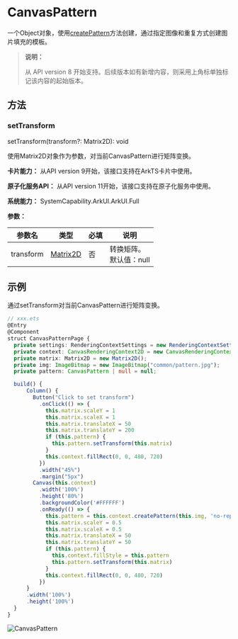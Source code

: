 # CanvasPattern
<!--Kit: ArkUI-->
<!--Subsystem: ArkUI-->
<!--Owner: @sd-wu-->
<!--Designer: @sunbees-->
<!--Tester: @liuli0427-->
<!--Adviser: @HelloCrease-->

一个Object对象，使用[createPattern](ts-canvasrenderingcontext2d.md#createpattern)方法创建，通过指定图像和重复方式创建图片填充的模板。

>  **说明：**
>
>  从 API version 8 开始支持。后续版本如有新增内容，则采用上角标单独标记该内容的起始版本。

## 方法

### setTransform

setTransform(transform?: Matrix2D): void

使用Matrix2D对象作为参数，对当前CanvasPattern进行矩阵变换。

**卡片能力：** 从API version 9开始，该接口支持在ArkTS卡片中使用。

**原子化服务API：** 从API version 11开始，该接口支持在原子化服务中使用。

**系统能力：** SystemCapability.ArkUI.ArkUI.Full

**参数：**

| 参数名      | 类型  | 必填 | 说明   |
| --------- | -------------- | ------ | ---------- |
| transform | [Matrix2D](ts-components-canvas-matrix2d.md) | 否  | 转换矩阵。<br>默认值：null |

## 示例

通过setTransform对当前CanvasPattern进行矩阵变换。

```ts
// xxx.ets
@Entry
@Component
struct CanvasPatternPage {
  private settings: RenderingContextSettings = new RenderingContextSettings(true);
  private context: CanvasRenderingContext2D = new CanvasRenderingContext2D(this.settings);
  private matrix: Matrix2D = new Matrix2D();
  private img: ImageBitmap = new ImageBitmap("common/pattern.jpg");
  private pattern: CanvasPattern | null = null;

  build() {
      Column() {
        Button("Click to set transform")
          .onClick(() => {
            this.matrix.scaleY = 1
            this.matrix.scaleX = 1
            this.matrix.translateX = 50
            this.matrix.translateY = 200
            if (this.pattern) {
              this.pattern.setTransform(this.matrix)
            }
            this.context.fillRect(0, 0, 480, 720)
          })
          .width("45%")
          .margin("5px")
        Canvas(this.context)
          .width('100%')
          .height('80%')
          .backgroundColor('#FFFFFF')
          .onReady(() => {
            this.pattern = this.context.createPattern(this.img, 'no-repeat')
            this.matrix.scaleY = 0.5
            this.matrix.scaleX = 0.5
            this.matrix.translateX = 50
            this.matrix.translateY = 50
            if (this.pattern) {
              this.context.fillStyle = this.pattern
              this.pattern.setTransform(this.matrix)
            }
            this.context.fillRect(0, 0, 480, 720)
          })
      }
      .width('100%')
      .height('100%')
  }
}
```

![CanvasPattern](./figures/canvas_pattern.gif)
